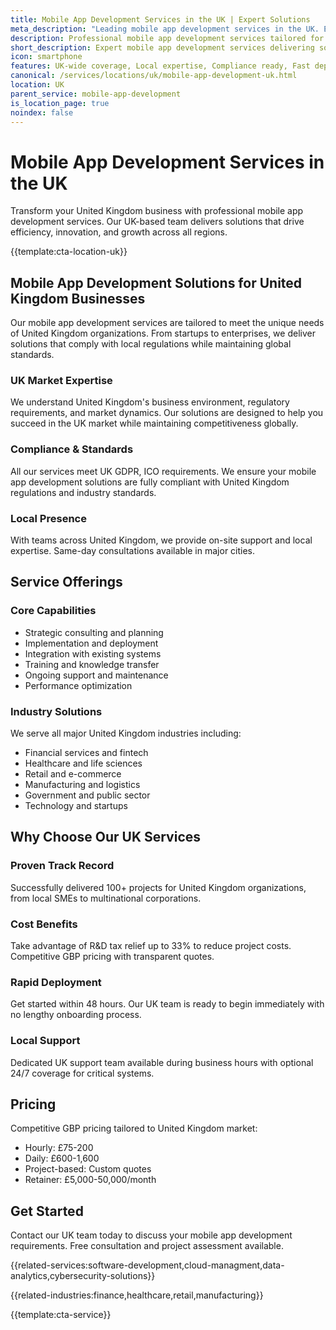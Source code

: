 ```yaml
---
title: Mobile App Development Services in the UK | Expert Solutions
meta_description: "Leading mobile app development services in the UK. Expert teams, proven results, R&D tax relief up to 33%. Get started today."
description: Professional mobile app development services tailored for United Kingdom businesses
short_description: Expert mobile app development services delivering solutions across United Kingdom.
icon: smartphone
features: UK-wide coverage, Local expertise, Compliance ready, Fast deployment, Cost-effective, Proven results
canonical: /services/locations/uk/mobile-app-development-uk.html
location: UK
parent_service: mobile-app-development
is_location_page: true
noindex: false
---
```


# Mobile App Development Services in the UK

Transform your United Kingdom business with professional mobile app development services. Our UK-based team delivers solutions that drive efficiency, innovation, and growth across all regions.

{{template:cta-location-uk}}

## Mobile App Development Solutions for United Kingdom Businesses

Our mobile app development services are tailored to meet the unique needs of United Kingdom organizations. From startups to enterprises, we deliver solutions that comply with local regulations while maintaining global standards.

### UK Market Expertise

We understand United Kingdom's business environment, regulatory requirements, and market dynamics. Our solutions are designed to help you succeed in the UK market while maintaining competitiveness globally.

### Compliance & Standards

All our services meet UK GDPR, ICO requirements. We ensure your mobile app development solutions are fully compliant with United Kingdom regulations and industry standards.

### Local Presence

With teams across United Kingdom, we provide on-site support and local expertise. Same-day consultations available in major cities.

## Service Offerings

### Core Capabilities
- Strategic consulting and planning
- Implementation and deployment
- Integration with existing systems
- Training and knowledge transfer
- Ongoing support and maintenance
- Performance optimization

### Industry Solutions
We serve all major United Kingdom industries including:
- Financial services and fintech
- Healthcare and life sciences
- Retail and e-commerce
- Manufacturing and logistics
- Government and public sector
- Technology and startups

## Why Choose Our UK Services

### Proven Track Record
Successfully delivered 100+ projects for United Kingdom organizations, from local SMEs to multinational corporations.

### Cost Benefits
Take advantage of R&D tax relief up to 33% to reduce project costs. Competitive GBP pricing with transparent quotes.

### Rapid Deployment
Get started within 48 hours. Our UK team is ready to begin immediately with no lengthy onboarding process.

### Local Support
Dedicated UK support team available during business hours with optional 24/7 coverage for critical systems.

## Pricing

Competitive GBP pricing tailored to United Kingdom market:
- Hourly: £75-200
- Daily: £600-1,600
- Project-based: Custom quotes
- Retainer: £5,000-50,000/month

## Get Started

Contact our UK team today to discuss your mobile app development requirements. Free consultation and project assessment available.

{{related-services:software-development,cloud-managment,data-analytics,cybersecurity-solutions}}

{{related-industries:finance,healthcare,retail,manufacturing}}

{{template:cta-service}}
